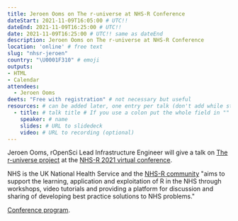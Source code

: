 ```yaml
---
title: Jeroen Ooms on The r-universe at NHS-R Conference
dateStart: 2021-11-09T16:05:00 # UTC!!
dateEnd: 2021-11-09T16:25:00 # UTC!!
date: 2021-11-09T16:25:00 # UTC!! same as dateEnd
description: Jeroen Ooms on The r-universe at NHS-R Conference
location: 'online' # free text
slug: "nhsr-jeroen"
country: "\U0001F310" # emoji
outputs: 
- HTML
- Calendar 
attendees:
  - Jeroen Ooms
deets: "Free with registration" # not necessary but useful
resources: # can be added later, one entry per talk (don't add while still empty, add once there are resources)
  - title: # talk title # If you use a colon put the whole field in ""
    speaker: # name
    slides: # URL to slidedeck
    video: # URL to recording (optional)
---
```


Jeroen Ooms, rOpenSci Lead Infrastructure Engineer will give a talk on [The r-universe project](/r-universe/) at the [NHS-R 2021 virtual conference](https://nhsrcommunity.com/nhs-r-community-conference-2021/). 

NHS is the UK National Health Service and the [NHS-R community](https://nhsrcommunity.com/about/) "aims to support the learning, application and exploitation of R in the NHS through workshops, video tutorials and providing a platform for discussion and sharing of developing best practice solutions to NHS problems."

[Conference program](https://nhsrcommunity.com/wp-content/uploads/2021/10/NHS-R-Conference-Programme-D3-20211014-1.pdf).

